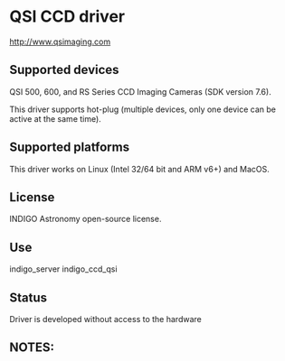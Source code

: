 # QSI CCD driver

http://www.qsimaging.com

## Supported devices

QSI 500, 600, and RS Series CCD Imaging Cameras (SDK version 7.6).

This driver supports hot-plug (multiple devices, only one device can be active at the same time).

## Supported platforms

This driver works on Linux (Intel 32/64 bit and ARM v6+) and MacOS.

## License

INDIGO Astronomy open-source license.

## Use

indigo_server indigo_ccd_qsi

## Status

Driver is developed without access to the hardware

## NOTES:

